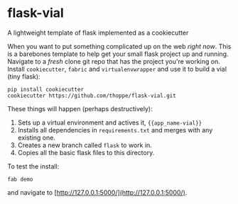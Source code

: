 # flask-vial
A lightweight template of flask implemented as a cookiecutter

When you want to put something complicated up on the web _right now_. This is a barebones template to help get your small flask project up and running. Navigate to a _fresh_ clone git repo that has the project you're working on. Install `cookiecutter`, `fabric` and `virtualenvwrapper` and use it to build a vial (tiny flask):

    pip install cookiecutter
    cookiecutter https://github.com/thoppe/flask-vial.git

These things will happen (perhaps destructively):

1. Sets up a virtual environment and actives it, `{{app_name-vial}}`
2. Installs all dependencies in `requirements.txt` and merges with any existing one.
3. Creates a new branch called `flask` to work in.
4. Copies all the basic flask files to this directory.

To test the install:

    fab demo

and navigate to [http://127.0.0.1:5000/](http://127.0.0.1:5000/).
